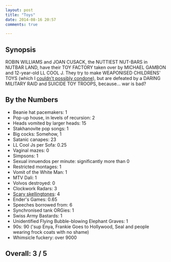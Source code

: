 ```yaml
---
layout: post
title: "Toys"
date: 2014-08-16 20:57
comments: true

---
```


Synopsis
--------

ROBIN WILLIAMS and JOAN CUSACK, the NUTTIEST NUT-BARS in NUTBAR LAND, have their TOY FACTORY taken over by MICHAEL GAMBON and 12-year-old LL COOL J. They try to make WEAPONISED CHILDRENS' TOYS (which I [couldn't possibly condone](/projects/raspberry-tank)), but are defeated by a DARING MILITARY RAID and SUICIDE TOY TROOPS, because... war is bad?

By the Numbers
--------------

* Beanie hat pacemakers: 1
* Pop-up house, in levels of recursion: 2
* Heads vomited by larger heads: 15
* Stakhanovite pop songs: 1
* Big cocks: Somehow, 1
* Satanic canapes: 23
* LL Cool Js per Sofa: 0.25
* Vaginal mazes: 0
* Simpsons: 1
* Sexual innuendos per minute: significantly more than 0
* Restricted montages: 1
* Vomit of the White Man: 1
* MTV Dali: 1
* Volvos destroyed: 0
* Clockwork Radars: 3
* [Scary skellingtones](http://www.reddit.com/r/3spooky5me): 4
* Ender's Games: 0.65
* Speeches borrowed from: 6
* Synchronised tank ORGies: 1
* Swiss Army Bastards: 1
* Unidentified Flying Bubble-blowing Elephant Graves: 1
* 90s: 90 ('sup Enya, Frankie Goes to Hollywood, Seal and people wearing frock coats with no shame)
* Whimsicle fuckery: over 9000

Overall: 3 / 5
--------------
